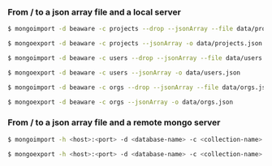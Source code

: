 ### From / to a json array file and a local server

```bash
$ mongoimport -d beaware -c projects --drop --jsonArray --file data/projects.json

$ mongoexport -d beaware -c projects --jsonArray -o data/projects.json

$ mongoimport -d beaware -c users --drop --jsonArray --file data/users.json

$ mongoexport -d beaware -c users --jsonArray -o data/users.json

$ mongoimport -d beaware -c orgs --drop --jsonArray --file data/orgs.json

$ mongoexport -d beaware -c orgs --jsonArray -o data/orgs.json
```

### From / to a json array file and a remote mongo server

```bash
$ mongoimport -h <host>:<port> -d <database-name> -c <collection-name> -u <username> -p <password> --drop --jsonArray --file <json-array-file>

$ mongoexport -h <host>:<port> -d <database-name> -c <collection-name> -u <username> -p <password>  --jsonArray -o <json-array-file>
```